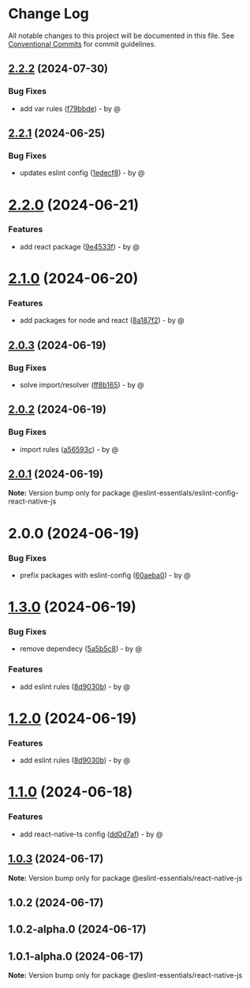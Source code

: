 # Change Log

All notable changes to this project will be documented in this file.
See [Conventional Commits](https://conventionalcommits.org) for commit guidelines.

## [2.2.2](https://github.com/RodrigoAngeloValentini/eslint-essentials/compare/@eslint-essentials/eslint-config-react-native-js@2.2.1...@eslint-essentials/eslint-config-react-native-js@2.2.2) (2024-07-30)

### Bug Fixes

* add var rules ([f79bbde](https://github.com/RodrigoAngeloValentini/eslint-essentials/commit/f79bbde2d8440ba0fb9da07976ecfae608983b6b)) - by @

## [2.2.1](https://github.com/RodrigoAngeloValentini/eslint-essentials/compare/@eslint-essentials/eslint-config-react-native-js@2.2.0...@eslint-essentials/eslint-config-react-native-js@2.2.1) (2024-06-25)

### Bug Fixes

* updates eslint config ([1edecf8](https://github.com/RodrigoAngeloValentini/eslint-essentials/commit/1edecf84717b3c61b3d7dd0bd529dd4ab6d135c9)) - by @

# [2.2.0](https://github.com/RodrigoAngeloValentini/eslint-essentials/compare/@eslint-essentials/eslint-config-react-native-js@2.1.0...@eslint-essentials/eslint-config-react-native-js@2.2.0) (2024-06-21)

### Features

* add react package ([9e4533f](https://github.com/RodrigoAngeloValentini/eslint-essentials/commit/9e4533f91b21271aabf7a4a57893ba094b194064)) - by @

# [2.1.0](https://github.com/RodrigoAngeloValentini/eslint-essentials/compare/@eslint-essentials/eslint-config-react-native-js@2.0.3...@eslint-essentials/eslint-config-react-native-js@2.1.0) (2024-06-20)

### Features

* add packages for node and react ([8a187f2](https://github.com/RodrigoAngeloValentini/eslint-essentials/commit/8a187f2ec5cb8888011bc655f6ff4839a2b173a8)) - by @

## [2.0.3](https://github.com/RodrigoAngeloValentini/eslint-essentials/compare/@eslint-essentials/eslint-config-react-native-js@2.0.2...@eslint-essentials/eslint-config-react-native-js@2.0.3) (2024-06-19)

### Bug Fixes

* solve import/resolver ([ff8b165](https://github.com/RodrigoAngeloValentini/eslint-essentials/commit/ff8b165f1b3ba2bb47a37f40d84745ca12e2589c)) - by @

## [2.0.2](https://github.com/RodrigoAngeloValentini/eslint-essentials/compare/@eslint-essentials/eslint-config-react-native-js@2.0.1...@eslint-essentials/eslint-config-react-native-js@2.0.2) (2024-06-19)

### Bug Fixes

* import rules ([a56593c](https://github.com/RodrigoAngeloValentini/eslint-essentials/commit/a56593c91ef835c7d2e2050902f97abfc30632c0)) - by @

## [2.0.1](https://github.com/RodrigoAngeloValentini/eslint-essentials/compare/@eslint-essentials/eslint-config-react-native-js@2.0.0...@eslint-essentials/eslint-config-react-native-js@2.0.1) (2024-06-19)

**Note:** Version bump only for package @eslint-essentials/eslint-config-react-native-js

# 2.0.0 (2024-06-19)

### Bug Fixes

* prefix packages with eslint-config ([60aeba0](https://github.com/RodrigoAngeloValentini/eslint-essentials/commit/60aeba091a91b88440dea35563fd115ed9ae3602)) - by @

# [1.3.0](https://github.com/RodrigoAngeloValentini/eslint-essentials/compare/@eslint-essentials/react-native-js@1.1.0...@eslint-essentials/react-native-js@1.3.0) (2024-06-19)

### Bug Fixes

* remove dependecy ([5a5b5c8](https://github.com/RodrigoAngeloValentini/eslint-essentials/commit/5a5b5c865aca34ae7ca2b208305d4d785fb4cb64)) - by @

### Features

* add eslint rules ([8d9030b](https://github.com/RodrigoAngeloValentini/eslint-essentials/commit/8d9030b59bde6cc79411bf0d4f744e6af84fc533)) - by @

# [1.2.0](https://github.com/RodrigoAngeloValentini/eslint-essentials/compare/@eslint-essentials/react-native-js@1.1.0...@eslint-essentials/react-native-js@1.2.0) (2024-06-19)

### Features

* add eslint rules ([8d9030b](https://github.com/RodrigoAngeloValentini/eslint-essentials/commit/8d9030b59bde6cc79411bf0d4f744e6af84fc533)) - by @

# [1.1.0](https://github.com/RodrigoAngeloValentini/eslint-essentials/compare/@eslint-essentials/react-native-js@1.0.3...@eslint-essentials/react-native-js@1.1.0) (2024-06-18)

### Features

* add react-native-ts config ([dd0d7af](https://github.com/RodrigoAngeloValentini/eslint-essentials/commit/dd0d7af4fc1c0167931c4f37a03941fbcfced1e2)) - by @

## [1.0.3](https://github.com/RodrigoAngeloValentini/eslint-essentials/compare/@eslint-essentials/react-native-js@1.0.2...@eslint-essentials/react-native-js@1.0.3) (2024-06-17)

**Note:** Version bump only for package @eslint-essentials/react-native-js

## 1.0.2 (2024-06-17)

## 1.0.2-alpha.0 (2024-06-17)

## 1.0.1-alpha.0 (2024-06-17)

**Note:** Version bump only for package @eslint-essentials/react-native-js
